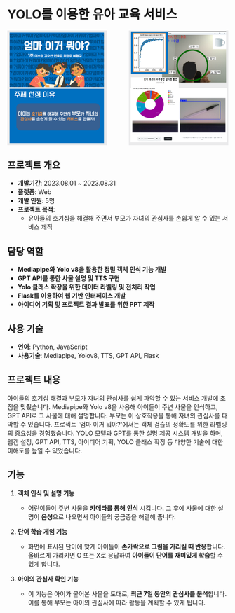 # YOLO를 이용한 유아 교육 서비스

<div style="display: flex; justify-content: space-between;">
    <img src="20240522091304.png" alt="Project Image 2" width="45%">
    <img src="20240522091242.png" alt="Project Image 1" width="45%">
</div>

## 프로젝트 개요
- **개발기간**: 2023.08.01 ~ 2023.08.31
- **플랫폼**: Web
- **개발 인원**: 5명
- **프로젝트 목적**: 
  - 유아들의 호기심을 해결해 주면서 부모가 자녀의 관심사를 손쉽게 알 수 있는 서비스 제작

## 담당 역할
- **Mediapipe와 Yolo v8을 활용한 정밀 객체 인식 기능 개발**
- **GPT API를 통한 사물 설명 및 TTS 구현**
- **Yolo 클래스 확장을 위한 데이터 라벨링 및 전처리 작업**
- **Flask를 이용하여 웹 기반 인터페이스 개발**
- **아이디어 기획 및 프로젝트 결과 발표를 위한 PPT 제작**

## 사용 기술
- **언어**: Python, JavaScript
- **사용기술**: Mediapipe, Yolov8, TTS, GPT API, Flask

## 프로젝트 내용

아이들의 호기심 해결과 부모가 자녀의 관심사를 쉽게 파악할 수 있는 서비스 개발에 초점을 맞췄습니다. Mediapipe와 Yolo v8을 사용해 아이들이 주변 사물을 인식하고, GPT API로 그 사물에 대해 설명합니다. 부모는 이 상호작용을 통해 자녀의 관심사를 파악할 수 있습니다. 프로젝트 '엄마 이거 뭐야?'에서는 객체 검출의 정확도를 위한 라벨링의 중요성을 경험했습니다. YOLO 모델과 GPT를 통한 설명 제공 시스템 개발을 하며, 웹캠 설정, GPT API, TTS, 아이디어 기획, YOLO 클래스 확장 등 다양한 기술에 대한 이해도를 높일 수 있었습니다.

## 기능

1. **객체 인식 및 설명 기능**
   - 어린이들이 주변 사물을 **카메라를 통해 인식** 시킵니다. 그 후에 사물에 대한 설명이 **음성**으로 나오면서 아이들의 궁금증을 해결해 줍니다.

2. **단어 학습 게임 기능**
   - 화면에 표시된 단어에 맞게 아이들이 **손가락으로 그림을 가리킬 때 반응**합니다. 올바르게 가리키면 O 또는 X로 응답하여 **아이들이 단어를 재미있게 학습**할 수 있게 합니다.

3. **아이의 관심사 확인 기능**
   - 이 기능은 아이가 물어본 사물을 토대로, **최근 7일 동안의 관심사를 분석**합니다. 이를 통해 부모는 아이의 관심사에 따라 활동을 계획할 수 있게 됩니다.
